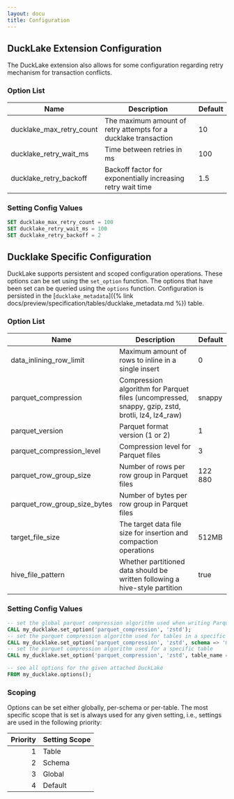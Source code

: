 ```yaml
---
layout: docu
title: Configuration
---
```


## DuckLake Extension Configuration

The DuckLake extension also allows for some configuration regarding retry mechanism for transaction conflicts. 

### Option List

| Name                     | Description                                                     | Default |
|--------------------------|-----------------------------------------------------------------|---------|
| ducklake_max_retry_count | The maximum amount of retry attempts for a ducklake transaction | 10      |
| ducklake_retry_wait_ms   | Time between retries in ms                                      | 100     |
| ducklake_retry_backoff   | Backoff factor for exponentially increasing retry wait time     | 1.5     |

### Setting Config Values

```sql
SET ducklake_max_retry_count = 100
SET ducklake_retry_wait_ms = 100
SET ducklake_retry_backoff = 2
```

## Ducklake Specific Configuration

DuckLake supports persistent and scoped configuration operations.
These options can be set using the `set_option` function.
The options that have been set can be queried using the `options` function.
Configuration is persisted in the [`ducklake_metadata`]({% link docs/preview/specification/tables/ducklake_metadata.md %}) table.

### Option List

|             Name             |                                       Description                                                | Default |
|------------------------------|--------------------------------------------------------------------------------------------------|---------|
| data_inlining_row_limit      | Maximum amount of rows to inline in a single insert                                              | 0       |
| parquet_compression          | Compression algorithm for Parquet files (uncompressed, snappy, gzip, zstd, brotli, lz4, lz4_raw) | snappy  |
| parquet_version              | Parquet format version (1 or 2)                                                                  | 1       |
| parquet_compression_level    | Compression level for Parquet files                                                              | 3       |
| parquet_row_group_size       | Number of rows per row group in Parquet files                                                    | 122 880 |
| parquet_row_group_size_bytes | Number of bytes per row group in Parquet files                                                   |         |
| target_file_size             | The target data file size for insertion and compaction operations                                | 512MB   |
| hive_file_pattern            | Whether partitioned data should be written following a hive-style partition                      | true    |

### Setting Config Values

```sql
-- set the global parquet compression algorithm used when writing Parquet files
CALL my_ducklake.set_option('parquet_compression', 'zstd');
-- set the parquet compression algorithm used for tables in a specific schema
CALL my_ducklake.set_option('parquet_compression', 'zstd', schema => 'my_schema');
-- set the parquet compression algorithm used for a specific table
CALL my_ducklake.set_option('parquet_compression', 'zstd', table_name => 'my_table');

-- see all options for the given attached DuckLake
FROM my_ducklake.options();
```

### Scoping

Options can be set either globally, per-schema or per-table.
The most specific scope that is set is always used for any given setting, i.e., settings are used in the following priority:

| Priority | Setting Scope |
|---------:|---------------|
| 1        | Table         |
| 2        | Schema        |
| 3        | Global        |
| 4        | Default       |
